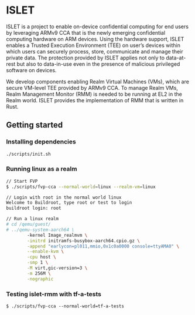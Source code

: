 # ISLET
ISLET is a project to enable on-device confidential computing
for end users by leveraging ARMv9 CCA that is
the newly emerging confidential computing hardware on ARM devices.
Using the hardware support, ISLET enables a Trusted Execution Environment (TEE)
on user’s devices within which users can securely process, store, communicate
and manage their private data. The protection provided by
ISLET applies not only to data-at-rest but also to data-in-use
even in the presence of malicious privileged software on devices.

We develop components enabling Realm Virtual Machines (VMs),
which are secure VM-level TEE provided by ARMv9 CCA.
To manage Realm VMs, Realm Management Monitor (RMM)
is needed to be running at EL2 in the Realm world.
ISLET provides the implementation of RMM that is written in Rust. 

## Getting started 
### Installing dependencies
```bash
./scripts/init.sh
```

### Running linux as a realm
```bash
// Start FVP
$ ./scripts/fvp-cca --normal-world=linux --realm-vm=linux

// Login with root in the normal world linux
Welcome to Buildroot, type root or test to login
buildroot login: root

// Run a linux realm
# cd /qemu/guest/
# ../qemu-system-aarch64 \
        -kernel Image_realmvm \
        -initrd initramfs-busybox-aarch64.cpio.gz \
        -append "earlycon=pl011,mmio,0x1c0a0000 console=ttyAMA0" \
        --enable-kvm \
        -cpu host \
        -smp 1 \
        -M virt,gic-version=3 \
        -m 256M \
        -nographic
```

### Testing islet-rmm with tf-a-tests
```
$ ./scripts/fvp-cca --normal-world=tf-a-tests
```
